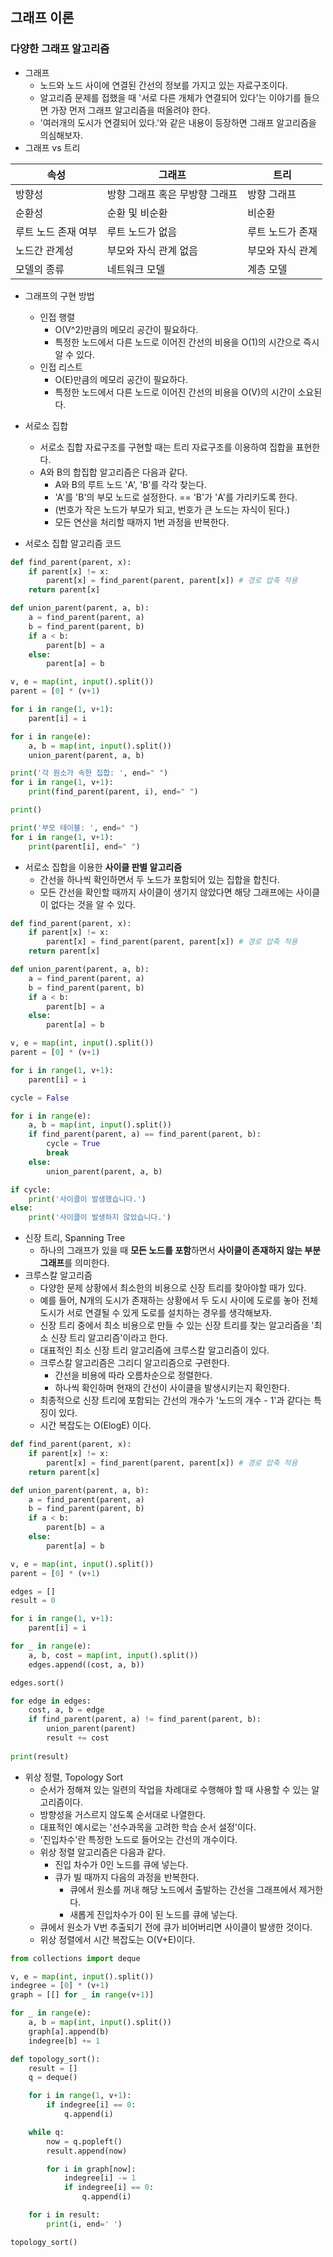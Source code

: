 ## 그래프 이론
### 다양한 그래프 알고리즘
- 그래프
  - 노드와 노드 사이에 연결된 간선의 정보를 가지고 있는 자료구조이다.
  - 알고리즘 문제를 접했을 때 '서로 다른 개체가 연결되어 있다'는 이야기를 들으면 가장 먼저 그래프 알고리즘을 떠올려야 한다.
  - '여러개의 도시가 연결되어 있다.'와 같은 내용이 등장하면 그래프 알고리즘을 의심해보자.
- 그래프 vs 트리

|속성|그래프|트리|
|------|---|---|
|방향성|방향 그래프 혹은 무방향 그래프|방향 그래프|
|순환성|순환 및 비순환|비순환|
|루트 노드 존재 여부|루트 노드가 없음|루트 노드가 존재|
|노드간 관계성|부모와 자식 관계 없음|부모와 자식 관계|
|모델의 종류|네트워크 모델|계층 모델|

- 그래프의 구현 방법
  - 인접 행렬
    - O(V^2)만큼의 메모리 공간이 필요하다.
    - 특정한 노드에서 다른 노드로 이어진 간선의 비용을 O(1)의 시간으로 즉시 알 수 있다.
  - 인접 리스트
    - O(E)만큼의 메모리 공간이 필요하다.
    - 특정한 노드에서 다른 노드로 이어진 간선의 비용을 O(V)의 시간이 소요된다.

- 서로소 집합
  - 서로소 집합 자료구조를 구현할 때는 트리 자료구조를 이용하여 집합을 표현한다.
  - A와 B의 합집합 알고리즘은 다음과 같다.
    - A와 B의 루트 노드 'A', 'B'를 각각 찾는다.
    - 'A'를 'B'의 부모 노드로 설정한다. == 'B'가 'A'를 가리키도록 한다.
    - (번호가 작은 노드가 부모가 되고, 번호가 큰 노드는 자식이 된다.)
    - 모든 연산을 처리할 때까지 1번 과정을 반복한다.
- 서로소 집합 알고리즘 코드
```python
def find_parent(parent, x):
    if parent[x] != x:
        parent[x] = find_parent(parent, parent[x]) # 경로 압축 적용
    return parent[x]

def union_parent(parent, a, b):
    a = find_parent(parent, a)
    b = find_parent(parent, b)
    if a < b:
        parent[b] = a
    else:
        parent[a] = b

v, e = map(int, input().split())
parent = [0] * (v+1)

for i in range(1, v+1):
    parent[i] = i

for i in range(e):
    a, b = map(int, input().split())
    union_parent(parent, a, b)

print('각 원소가 속한 집합: ', end=" ")
for i in range(1, v+1):
    print(find_parent(parent, i), end=" ")

print()

print('부모 테이블: ', end=" ")
for i in range(1, v+1):
    print(parent[i], end=" ")
```

- 서로소 집합을 이용한 **사이클 판별 알고리즘**
  - 간선을 하나씩 확인하면서 두 노드가 포함되어 있는 집합을 합친다.
  - 모든 간선을 확인할 때까지 사이클이 생기지 않았다면 해당 그래프에는 사이클이 없다는 것을 알 수 있다.
```python
def find_parent(parent, x):
    if parent[x] != x:
        parent[x] = find_parent(parent, parent[x]) # 경로 압축 적용
    return parent[x]

def union_parent(parent, a, b):
    a = find_parent(parent, a)
    b = find_parent(parent, b)
    if a < b:
        parent[b] = a
    else:
        parent[a] = b

v, e = map(int, input().split())
parent = [0] * (v+1)

for i in range(1, v+1):
    parent[i] = i

cycle = False

for i in range(e):
    a, b = map(int, input().split())
    if find_parent(parent, a) == find_parent(parent, b):
        cycle = True
        break
    else:
        union_parent(parent, a, b)

if cycle:
    print('사이클이 발생했습니다.')
else:
    print('사이클이 발생하지 않았습니다.')
```

- 신장 트리, Spanning Tree
  - 하나의 그래프가 있을 때 **모든 노드를 포함**하면서 **사이클이 존재하지 않는 부분 그래프**를 의미한다.
- 크루스칼 알고리즘
  - 다양한 문제 상황에서 최소한의 비용으로 신장 트리를 찾아야할 때가 있다.
  - 예를 들어, N개의 도시가 존재하는 상황에서 두 도시 사이에 도로를 놓아 전체 도시가 서로 연결될 수 있게 도로를 설치하는 경우를 생각해보자.
  - 신장 트리 중에서 최소 비용으로 만들 수 있는 신장 트리를 찾는 알고리즘을 '최소 신장 트리 알고리즘'이라고 한다.
  - 대표적인 최소 신장 트리 알고리즘에 크루스칼 알고리즘이 있다.
  - 크루스칼 알고리즘은 그리디 알고리즘으로 구련한다.
    - 간선을 비용에 따라 오름차순으로 정렬한다.
    - 하나씩 확인하며 현재의 간선이 사이클을 발생시키는지 확인한다.
  - 최종적으로 신장 트리에 포함되는 간선의 개수가 '노드의 개수 - 1'과 같다는 특징이 있다.
  - 시간 복잡도는 O(ElogE) 이다.
```python
def find_parent(parent, x):
    if parent[x] != x:
        parent[x] = find_parent(parent, parent[x]) # 경로 압축 적용
    return parent[x]

def union_parent(parent, a, b):
    a = find_parent(parent, a)
    b = find_parent(parent, b)
    if a < b:
        parent[b] = a
    else:
        parent[a] = b

v, e = map(int, input().split())
parent = [0] * (v+1)

edges = []
result = 0

for i in range(1, v+1):
    parent[i] = i

for _ in range(e):
    a, b, cost = map(int, input().split())
    edges.append((cost, a, b))

edges.sort()

for edge in edges:
    cost, a, b = edge
    if find_parent(parent, a) != find_parent(parent, b):
        union_parent(parent)
        result += cost
        
print(result)
```

- 위상 정렬, Topology Sort
  - 순서가 정해져 있는 일련의 작업을 차례대로 수행해야 할 때 사용할 수 있는 알고리즘이다.
  - 방향성을 거스르지 않도록 순서대로 나열한다.
  - 대표적인 예시로는 '선수과목을 고려한 학습 순서 설정'이다.
  - '진입차수'란 특정한 노드로 들어오는 간선의 개수이다.
  - 위상 정렬 알고리즘은 다음과 같다.
    - 진입 차수가 0인 노드를 큐에 넣는다.
    - 큐가 빌 때까지 다음의 과정을 반복한다.
      - 큐에서 원소를 꺼내 해당 노드에서 출발하는 간선을 그래프에서 제거한다.
      - 새롭게 진입차수가 0이 된 노드를 큐에 넣는다.
  - 큐에서 원소가 V번 추출되기 전에 큐가 비어버리면 사이클이 발생한 것이다.
  - 위상 정렬에서 시간 복잡도는 O(V+E)이다.
```python
from collections import deque

v, e = map(int, input().split())
indegree = [0] * (v+1)
graph = [[] for _ in range(v+1)]

for _ in range(e):
    a, b = map(int, input().split())
    graph[a].append(b)
    indegree[b] += 1

def topology_sort():
    result = []
    q = deque()

    for i in range(1, v+1):
        if indegree[i] == 0:
            q.append(i)

    while q:
        now = q.popleft()
        result.append(now)

        for i in graph[now]:
            indegree[i] -= 1
            if indegree[i] == 0:
                q.append(i)

    for i in result:
        print(i, end=' ')

topology_sort()
```